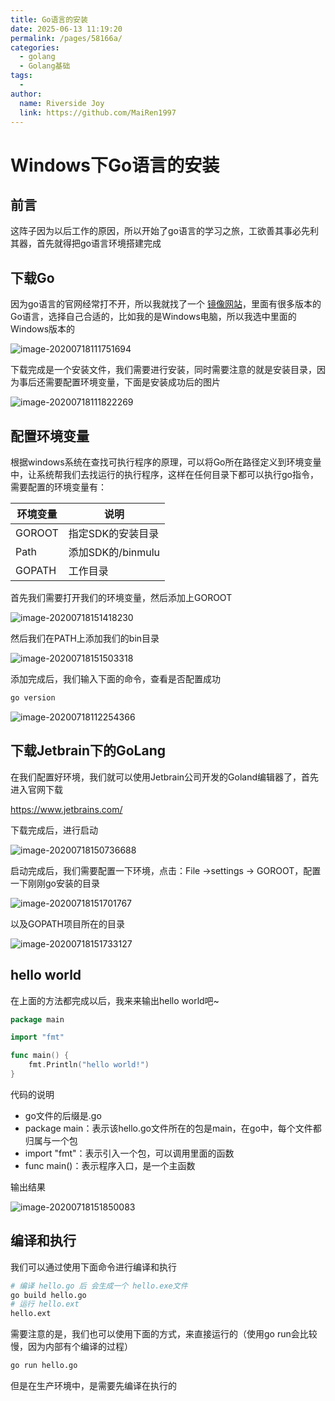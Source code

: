 ```yaml
---
title: Go语言的安装
date: 2025-06-13 11:19:20
permalink: /pages/58166a/
categories:
  - golang
  - Golang基础
tags:
  - 
author: 
  name: Riverside Joy
  link: https://github.com/MaiRen1997
---
```

# Windows下Go语言的安装

## 前言

这阵子因为以后工作的原因，所以开始了go语言的学习之旅，工欲善其事必先利其器，首先就得把go语言环境搭建完成

## 下载Go

因为go语言的官网经常打不开，所以我就找了一个 [镜像网站](https://studygolang.com/dl)，里面有很多版本的Go语言，选择自己合适的，比如我的是Windows电脑，所以我选中里面的Windows版本的

![image-20200718111751694](images/image-20200718111751694.png)

下载完成是一个安装文件，我们需要进行安装，同时需要注意的就是安装目录，因为事后还需要配置环境变量，下面是安装成功后的图片

![image-20200718111822269](images/image-20200718111822269.png)

## 配置环境变量

根据windows系统在查找可执行程序的原理，可以将Go所在路径定义到环境变量中，让系统帮我们去找运行的执行程序，这样在任何目录下都可以执行go指令，需要配置的环境变量有：

| 环境变量 | 说明              |
| -------- | ----------------- |
| GOROOT   | 指定SDK的安装目录 |
| Path     | 添加SDK的/binmulu |
| GOPATH   | 工作目录          |

首先我们需要打开我们的环境变量，然后添加上GOROOT

![image-20200718151418230](images/image-20200718151418230.png)

然后我们在PATH上添加我们的bin目录

![image-20200718151503318](images/image-20200718151503318.png)

添加完成后，我们输入下面的命令，查看是否配置成功

```bash
go version
```

![image-20200718112254366](images/image-20200718112254366.png)

## 下载Jetbrain下的GoLang

在我们配置好环境，我们就可以使用Jetbrain公司开发的Goland编辑器了，首先进入官网下载

https://www.jetbrains.com/

下载完成后，进行启动

![image-20200718150736688](images/image-20200718150736688.png)

启动完成后，我们需要配置一下环境，点击：File ->settings -> GOROOT，配置一下刚刚go安装的目录

![image-20200718151701767](images/image-20200718151701767.png)

以及GOPATH项目所在的目录

![image-20200718151733127](images/image-20200718151733127.png)

## hello world

在上面的方法都完成以后，我来来输出hello world吧~

```go
package main

import "fmt"

func main() {
	fmt.Println("hello world!")
}
```

代码的说明

- go文件的后缀是.go
- package main：表示该hello.go文件所在的包是main，在go中，每个文件都归属与一个包
- import "fmt"：表示引入一个包，可以调用里面的函数
- func main()：表示程序入口，是一个主函数

输出结果

![image-20200718151850083](images/image-20200718151850083.png)

## 编译和执行

我们可以通过使用下面命令进行编译和执行

```bash
# 编译 hello.go 后 会生成一个 hello.exe文件
go build hello.go
# 运行 hello.ext
hello.ext
```

需要注意的是，我们也可以使用下面的方式，来直接运行的（使用go run会比较慢，因为内部有个编译的过程）

```bash
go run hello.go
```

但是在生产环境中，是需要先编译在执行的

